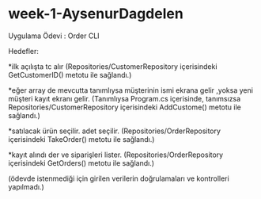 # week-1-AysenurDagdelen
Uygulama Ödevi : Order CLI

Hedefler:

*ilk açılışta tc alır (Repositories/CustomerRepository içerisindeki GetCustomerID() metotu ile sağlandı.)

*eğer array de mevcutta tanımlıysa müşterinin ismi ekrana gelir ,yoksa yeni müşteri kayıt ekranı gelir. (Tanımlıysa Program.cs içerisinde, tanımsızsa Repositories/CustomerRepository içerisindeki AddCustome() metotu ile sağlandı.)

*satılacak ürün seçilir. adet seçilir. (Repositories/OrderRepository içerisindeki TakeOrder() metotu ile sağlandı.)

*kayıt alındı der ve siparişleri lister. (Repositories/OrderRepository içerisindeki GetOrders() metotu ile sağlandı.)

(ödevde istenmediği için girilen verilerin doğrulamaları ve kontrolleri yapılmadı.)
